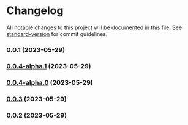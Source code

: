# Changelog

All notable changes to this project will be documented in this file. See [standard-version](https://github.com/conventional-changelog/standard-version) for commit guidelines.

### 0.0.1 (2023-05-29)

### [0.0.4-alpha.1](https://github.com/wayfu-id/wayfu-dom/compare/v0.0.4-alpha.0...v0.0.4-alpha.1) (2023-05-29)

### [0.0.4-alpha.0](https://github.com/wayfu-id/wayfu-dom/compare/v0.0.3...v0.0.4-alpha.0) (2023-05-29)

### [0.0.3](https://github.com/wayfu-id/wayfu-dom/compare/v0.0.2...v0.0.3) (2023-05-29)

### 0.0.2 (2023-05-29)
